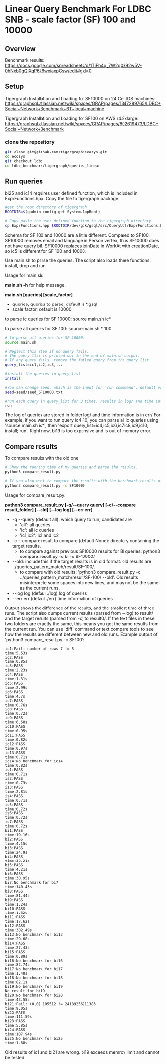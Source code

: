 # Linear Query Benchmark For LDBC SNB - scale factor (SF) 100 and 10000
## Overview
Benchmark results: 
https://docs.google.com/spreadsheets/d/1TiFh4q_7W2g0392w5V-0hNxb0gQlXqP6k6wxiaxpCsw/edit#gid=0 

## Setup
Tigergraph Installation and Loading for SF10000 on 24 CentOS machines: 
https://graphsql.atlassian.net/wiki/spaces/GRAP/pages/1347289765/LDBC+Social+Network+Benchmark+6T+local+machine

Tigergraph Installation and Loading for SF100 on AWS r4.8xlarge: 
https://graphsql.atlassian.net/wiki/spaces/GRAP/pages/802619473/LDBC+Social+Network+Benchmark

### clone the repository 
```bash
git clone git@github.com:tigergraph/ecosys.git
cd ecosys
git checkout ldbc
cd ldbc_benchmark/tigergraph/queries_linear
```

## Run queries
bi25 and ic14 requires user defined function, which is included in ExprFunctions.hpp. Copy the file to tigergraph package.
```bash
#get the root directory of tigergraph
ROOTDIR=$(gadmin config get System.AppRoot)

# Copy paste the user defined function to the tigergraph directory
cp ExprFunctions.hpp $ROOTDIR/dev/gdk/gsql/src/QueryUdf/ExprFunctions.hpp
```

Schema for SF 100 and 10000 are a little different. Compared to SF100, SF10000 removes email and language in Person vertex, thus SF10000 does not have query bi1. SF10000 replaces joinDate in WorkAt with creationDate, so ic5 is different for SF 100 and 10000. 

Use main.sh to parse the queries. The script also loads three functions: install, drop and run 

Usage for main.sh: 

**main.sh -h** for help message. 

**main.sh [queries] [scale_factor]**
* queries, queries to parse, default is *.gsql
* scale factor, default is 10000

to parse ic queries for SF 10000: source main.sh ic*

to parse all queries for SF 100: source main.sh * 100

```bash
# to parse all queries for SF 10000. 
source main.sh

# Neglect this step if no query fails.
# The query list is printed out in the end of main.sh output. 
# If any query fails, remove the failed query from the query_list 
query_list=ic1,ic2,ic3,...

#install the queries in query_list
install

#You can change seed, which is the input for 'run commmand'. default value set by main.sh is seed/seed_SF10000.txt
seed=seed/seed_SF10000.txt

#run each query in query_list for 3 times. results in log/ and time info is in err/
run
```
The log of queries are stored in folder log/ and time information is in err/ 
For example, if you want to run query ic4-10, you can parse all ic queries using 'source main.sh ic*', then 'export query_list=ic4,ic5,ic6,ic7,ic8,ic9,ic10; install; run'. 
Right now, bi19 is too expensive and is out of memory error. 

## Compare results
To compare results with the old one
```bash
# Show the running time of my queries and parse the results.
python3 compare_result.py 

# If you also want to compare the results with the benchmark results of SF10000
python3 compare_result.py -c SF10000
```
Usage for compare_result.py:

**python3 compare_result.py [-q/--query query] [-c/--compare result_folder] [--old] [--log log] [--err err]**
* -q --query (default all): which query to run, candidates are
  * 'all': all queries
  * 'ic': all ic queries
  * 'ic1,ic2': ic1 and ic2
* -c --compare result to compare (default None): directory containing the target results.
  * to compare against previous SF10000 results for BI queries: python3 compare_result.py -q bi -c SF10000/  
* --old: include this if the target results is in old format. old  results are ../queries_pattern_match/result/SF-100/. 
  * to compare with old results: 'python3 compare_result.py -c ../queries_pattern_match/result/SF-100/ --old'. Old results misinterprete some spaces into new lines, and may not be the same as the current runs. 
* --log log (defaul ./log) log of queries
* --err err (defaul ./err) time information of queries

Output shows the difference of the results, and the smallest time of three runs. The script also dumps current results (parsed from --log) to result/ and the target results (parsed from -c) to result0/. If the text files in these two folders are exactly the same, this means you got the same results from the current run. You can use 'diff' command or text compare tools to see how the results are different between new and old runs. Example output of 'python3 compare_result.py -c SF100':
```
ic1:Fail: number of rows 7 != 5
time:5.53s
ic2:PASS
time:0.85s
ic3:PASS
time:2.23s
ic4:PASS
time:1.31s
ic5:PASS
time:2.99s
ic6:PASS
time:4.7s
ic7:PASS
time:0.76s
ic8:PASS
time:0.72s
ic9:PASS
time:6.58s
ic10:PASS
time:0.95s
ic11:PASS
time:0.82s
ic12:PASS
time:0.97s
ic13:PASS
time:0.71s
ic14:No benchmark for ic14
time:0.82s
is1:PASS
time:0.71s
is2:PASS
time:0.73s
is3:PASS
time:2.81s
is4:PASS
time:0.71s
is5:PASS
time:0.72s
is6:PASS
time:0.72s
is7:PASS
time:0.72s
bi1:PASS
time:19.16s
bi2:PASS
time:4.15s
bi3:PASS
time:24.9s
bi4:PASS
time:32.21s
bi5:PASS
time:4.21s
bi6:PASS
time:30.95s
bi7:No benchmark for bi7
time:140.43s
bi8:PASS
time:81.44s
bi9:PASS
time:1.24s
bi10:PASS
time:1.52s
bi11:PASS
time:17.62s
bi12:PASS
time:302.49s
bi13:No benchmark for bi13
time:29.68s
bi14:PASS
time:27.43s
bi15:PASS
time:0.89s
bi16:No benchmark for bi16
time:82.74s
bi17:No benchmark for bi17
time:1.48s
bi18:No benchmark for bi18
time:82.1s
bi19:No benchmark for bi19
No result for bi19
bi20:No benchmark for bi20
time:43.55s
bi21:Fail: (0,0) 105512 != 24189256211383
time:9.05s
bi22:PASS
time:111.59s
bi23:PASS
time:5.85s
bi24:PASS
time:107.94s
bi25:No benchmark for bi25
time:1.68s
```
Old results of ic1 and bi21 are wrong.  bi19 exceeds memroy limit and cannot be tested.